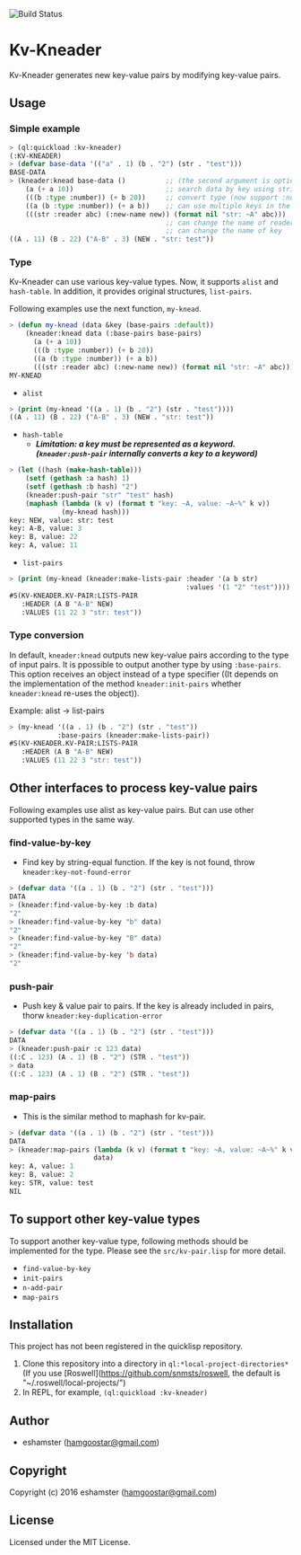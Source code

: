 ![Build Status](https://circleci.com/gh/eshamster/kv-kneader.png?style=shield)

# Kv-Kneader

Kv-Kneader generates new key-value pairs by modifying key-value pairs.

## Usage

### Simple example

```lisp
> (ql:quickload :kv-kneader)
(:KV-KNEADER)
> (defvar base-data '(("a" . 1) (b . "2") (str . "test")))
BASE-DATA
> (kneader:knead base-data ()          ;; (the second argument is options)
    (a (+ a 10))                       ;; search data by key using string-equal and bind
    (((b :type :number)) (+ b 20))     ;; convert type (now support :number and :string)
    ((a (b :type :number)) (+ a b))    ;; can use multiple keys in the same time
    (((str :reader abc) (:new-name new)) (format nil "str: ~A" abc)))
                                       ;; can change the name of reader
                                       ;; can change the name of key
((A . 11) (B . 22) ("A-B" . 3) (NEW . "str: test"))
```

### Type

Kv-Kneader can use various key-value types. Now, it supports `alist` and `hash-table`. In addition, it provides original structures, `list-pairs`.

Following examples use the next function, `my-knead`.

```lisp
> (defun my-knead (data &key (base-pairs :default))
    (kneader:knead data (:base-pairs base-pairs)
      (a (+ a 10))
      (((b :type :number)) (+ b 20))
      ((a (b :type :number)) (+ a b))
      (((str :reader abc) (:new-name new)) (format nil "str: ~A" abc))))
MY-KNEAD
```

- `alist`

```lisp
> (print (my-knead '((a . 1) (b . "2") (str . "test"))))
((A . 11) (B . 22) ("A-B" . 3) (NEW . "str: test"))
```

- `hash-table`
  - ***Limitation: a key must be represented as a keyword. (`kneader:push-pair` internally converts a key to a keyword)***

```lisp
> (let ((hash (make-hash-table)))
    (setf (gethash :a hash) 1)
    (setf (gethash :b hash) "2")
    (kneader:push-pair "str" "test" hash)
    (maphash (lambda (k v) (format t "key: ~A, value: ~A~%" k v))
             (my-knead hash)))
key: NEW, value: str: test
key: A-B, value: 3
key: B, value: 22
key: A, value: 11
```

- `list-pairs`

```lisp
> (print (my-knead (kneader:make-lists-pair :header '(a b str)
                                            :values '(1 "2" "test"))))
#S(KV-KNEADER.KV-PAIR:LISTS-PAIR
   :HEADER (A B "A-B" NEW)
   :VALUES (11 22 3 "str: test"))
```

### Type conversion

In default, `kneader:knead` outputs new key-value pairs according to the type of input pairs. It is ppossible to output another type by using `:base-pairs`. This option receives an object instead of a type specifier ((It depends on the implementation of the method `kneader:init-pairs` whether `kneader:knead` re-uses the object)).

Example: alist -> list-pairs

```lisp
> (my-knead '((a . 1) (b . "2") (str . "test"))
            :base-pairs (kneader:make-lists-pair))
#S(KV-KNEADER.KV-PAIR:LISTS-PAIR
   :HEADER (A B "A-B" NEW)
   :VALUES (11 22 3 "str: test"))
```

## Other interfaces to process key-value pairs

Following examples use alist as key-value pairs. But can use other supported types in the same way.

### find-value-by-key

- Find key by string-equal function. If the key is not found, throw `kneader:key-not-found-error`

```lisp
> (defvar data '((a . 1) (b . "2") (str . "test")))
DATA
> (kneader:find-value-by-key :b data)
"2"
> (kneader:find-value-by-key "b" data)
"2"
> (kneader:find-value-by-key "B" data)
"2"
> (kneader:find-value-by-key 'b data)
"2"
```

### push-pair

- Push key & value pair to pairs. If the key is already included in pairs, thorw `kneader:key-duplication-error`

```lisp
> (defvar data '((a . 1) (b . "2") (str . "test")))
DATA
> (kneader:push-pair :c 123 data)
((:C . 123) (A . 1) (B . "2") (STR . "test"))
> data
((:C . 123) (A . 1) (B . "2") (STR . "test"))
```

### map-pairs

- This is the similar method to maphash for kv-pair.

```lisp
> (defvar data '((a . 1) (b . "2") (str . "test")))
DATA
> (kneader:map-pairs (lambda (k v) (format t "key: ~A, value: ~A~%" k v))
                     data)
key: A, value: 1
key: B, value: 2
key: STR, value: test
NIL
```

## To support other key-value types

To support another key-value type, following methods should be implemented for the type. Please see the `src/kv-pair.lisp` for more detail.

- `find-value-by-key`
- `init-pairs`
- `n-add-pair`
- `map-pairs`

## Installation

This project has not been registered in the quicklisp repository.

1. Clone this repository into a directory in `ql:*local-project-directories*` (If you use [Roswell](https://github.com/snmsts/roswell, the default is "~/.roswell/local-projects/")
2. In REPL, for example, `(ql:quickload :kv-kneader)`

## Author

* eshamster (hamgoostar@gmail.com)

## Copyright

Copyright (c) 2016 eshamster (hamgoostar@gmail.com)

## License

Licensed under the MIT License. 
